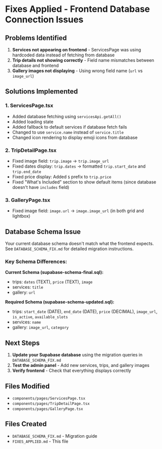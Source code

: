 # Fixes Applied - Frontend Database Connection Issues

## Problems Identified

1. **Services not appearing on frontend** - ServicesPage was using hardcoded data instead of fetching from database
2. **Trip details not showing correctly** - Field name mismatches between database and frontend
3. **Gallery images not displaying** - Using wrong field name (`url` vs `image_url`)

## Solutions Implemented

### 1. ServicesPage.tsx
- Added database fetching using `servicesApi.getAll()`
- Added loading state
- Added fallback to default services if database fetch fails
- Changed to use `service.name` instead of `service.title`
- Changed icon rendering to display emoji icons from database

### 2. TripDetailPage.tsx
- Fixed image field: `trip.image` → `trip.image_url`
- Fixed dates display: `trip.dates` → formatted `trip.start_date` and `trip.end_date`
- Fixed price display: Added `$` prefix to `trip.price`
- Fixed "What's Included" section to show default items (since database doesn't have `includes` field)

### 3. GalleryPage.tsx
- Fixed image field: `image.url` → `image.image_url` (in both grid and lightbox)

## Database Schema Issue

Your current database schema doesn't match what the frontend expects. See `DATABASE_SCHEMA_FIX.md` for detailed migration instructions.

### Key Schema Differences:

**Current Schema (supabase-schema-final.sql):**
- trips: `dates` (TEXT), `price` (TEXT), `image`
- services: `title`
- gallery: `url`

**Required Schema (supabase-schema-updated.sql):**
- trips: `start_date` (DATE), `end_date` (DATE), `price` (DECIMAL), `image_url`, `is_active`, `available_slots`
- services: `name`
- gallery: `image_url`, `category`

## Next Steps

1. **Update your Supabase database** using the migration queries in `DATABASE_SCHEMA_FIX.md`
2. **Test the admin panel** - Add new services, trips, and gallery images
3. **Verify frontend** - Check that everything displays correctly

## Files Modified

- `components/pages/ServicesPage.tsx`
- `components/pages/TripDetailPage.tsx`
- `components/pages/GalleryPage.tsx`

## Files Created

- `DATABASE_SCHEMA_FIX.md` - Migration guide
- `FIXES_APPLIED.md` - This file

